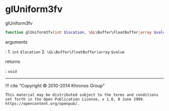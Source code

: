 # glUniform3fv
glUniform3fv

```php
function glUniform3fv(int $location, \GL\Buffer\FloatBuffer|array $value) : void
```

arguments

:    1. `int` `$location` 
    2. `\GL\Buffer\FloatBuffer|array` `$value` 

returns

:    `void` 

---
     

!!! cite "Copyright © 2010-2014 Khronos Group"

    This material may be distributed subject to the terms and conditions set forth in the Open Publication License, v 1.0, 8 June 1999. https://opencontent.org/openpub/.